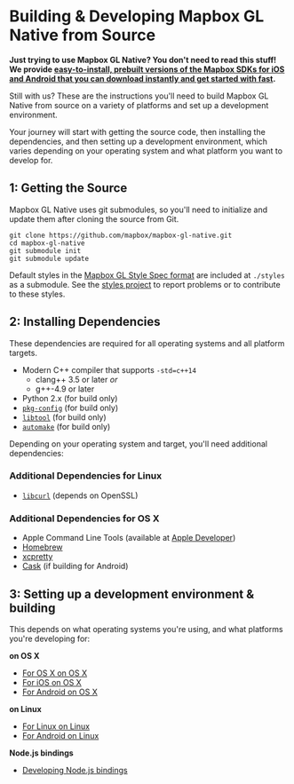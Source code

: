 # Building & Developing Mapbox GL Native from Source

**Just trying to use Mapbox GL Native? You don't need to read this stuff! We
provide [easy-to-install, prebuilt versions of the Mapbox SDKs for iOS and Android
that you can download instantly and get started with fast](https://www.mapbox.com/mobile/).**

Still with us? These are the instructions you'll need to build Mapbox GL Native
from source on a variety of platforms and set up a development environment.

Your journey will start with getting the source code, then installing the
dependencies, and then setting up a development environment, which varies
depending on your operating system and what platform you want to develop for.

## 1: Getting the Source

Mapbox GL Native uses git submodules, so you'll need to initialize and update
them after cloning the source from Git.

    git clone https://github.com/mapbox/mapbox-gl-native.git
    cd mapbox-gl-native
    git submodule init
    git submodule update

Default styles in the [Mapbox GL Style Spec format](https://github.com/mapbox/mapbox-gl-style-spec) are included at `./styles` as a submodule. See the [styles project](https://github.com/mapbox/mapbox-gl-styles) to report problems or to contribute to these styles.

## 2: Installing Dependencies

These dependencies are required for all operating systems and all platform
targets.

 - Modern C++ compiler that supports `-std=c++14`
   - clang++ 3.5 or later _or_
   - g++-4.9 or later
 - Python 2.x (for build only)
 - [`pkg-config`](https://wiki.freedesktop.org/www/Software/pkg-config/) (for build only)
 - [`libtool`](https://www.gnu.org/software/libtool/) (for build only)
 - [`automake`](https://www.gnu.org/software/automake/) (for build only)

Depending on your operating system and target, you'll need additional
dependencies:

### Additional Dependencies for Linux

 - [`libcurl`](http://curl.haxx.se/libcurl/) (depends on OpenSSL)

### Additional Dependencies for OS X

 - Apple Command Line Tools (available at [Apple Developer](https://developer.apple.com/downloads))
 - [Homebrew](http://brew.sh)
 - [xcpretty](https://github.com/supermarin/xcpretty)
 - [Cask](http://caskroom.io/) (if building for Android)

## 3: Setting up a development environment & building

This depends on what operating systems you're using, and what platforms you're
developing for:

**on OS X**

* [For OS X on OS X](docs/DEVELOP_OSX.md)
* [For iOS on OS X](docs/DEVELOP_IOS_OSX.md)
* [For Android on OS X](docs/DEVELOP_ANDROID_OSX.md)

**on Linux**

* [For Linux on Linux](docs/DEVELOP_LINUX.md)
* [For Android on Linux](docs/DEVELOP_ANDROID_LINUX.md)

**Node.js bindings**

* [Developing Node.js bindings](docs/DEVELOP_NODE.md)
